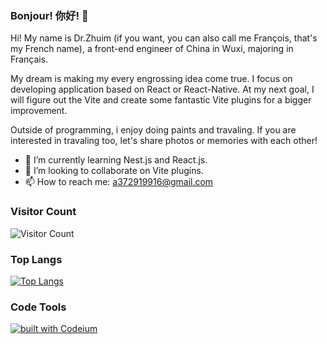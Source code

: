 ### Bonjour! 你好! 👋

Hi! My name is Dr.Zhuim (if you want, you can also call me François, that's my French name), a front-end engineer of China in Wuxi, majoring in Français.

My dream is making my every engrossing idea come true. I focus on developing application based on React or React-Native. At my next goal, I will figure out the Vite and create some fantastic Vite plugins for a bigger improvement.

Outside of programming, i enjoy doing paints and travaling. If you are interested in travaling too, let's share photos or memories with each other!

- 🌱 I’m currently learning Nest.js and React.js.
- 👯 I’m looking to collaborate on Vite plugins.
- 📫 How to reach me: a372919916@gmail.com

### Visitor Count
![Visitor Count](https://profile-counter.glitch.me/Dr-ZHUIM/count.svg)

### Top Langs
[![Top Langs](https://github-readme-stats.vercel.app/api/top-langs/?username=Dr-ZHUIM&layout=compact)](https://github.com/Dr-ZHUIM/github-readme-stats)

### Code Tools
[![built with Codeium](https://codeium.com/badges/main)](https://codeium.com)
